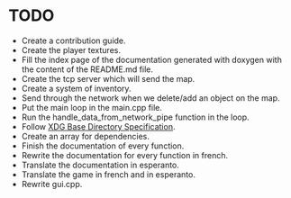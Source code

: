 # TODO #

+ Create a contribution guide.
+ Create the player textures.
+ Fill the index page of the documentation generated with doxygen with the 
content of the README.md file.
+ Create the tcp server which will send the map.
+ Create a system of inventory.
+ Send through the network when we delete/add an object on the map.
+ Put the main loop in the main.cpp file.
+ Run the handle_data_from_network_pipe function in the loop.
+ Follow [XDG Base Directory Specification](https://standards.freedesktop.org/basedir-spec/basedir-spec-latest.html).
+ Create an array for dependencies.
+ Finish the documentation of every function.
+ Rewrite the documentation for every function in french.
+ Translate the documentation in esperanto.
+ Translate the game in french and in esperanto.
+ Rewrite gui.cpp.
